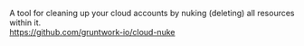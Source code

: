 A tool for cleaning up your cloud accounts by nuking (deleting) all resources within it.
<br>
https://github.com/gruntwork-io/cloud-nuke
